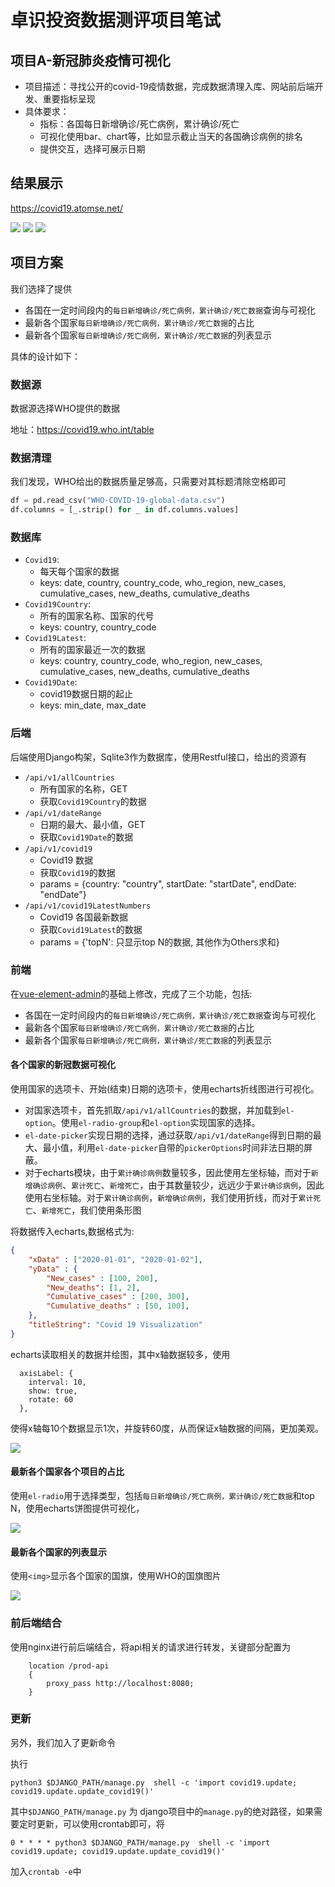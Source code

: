 # 卓识投资数据测评项目笔试


## 项目A-新冠肺炎疫情可视化

* 项目描述：寻找公开的covid-19疫情数据，完成数据清理入库、网站前后端开发、重要指标呈现
* 具体要求：
  * 指标：各国每日新增确诊/死亡病例，累计确诊/死亡
  * 可视化使用bar、chart等，比如显示截止当天的各国确诊病例的排名
  * 提供交互，选择可展示日期
  

## 结果展示

https://covid19.atomse.net/

![](covid19.png)
![](covid19-2.png)
![](covid19-3.png)


## 项目方案

我们选择了提供
* 各国在一定时间段内的`每日新增确诊/死亡病例，累计确诊/死亡数据`查询与可视化
* 最新各个国家`每日新增确诊/死亡病例，累计确诊/死亡数据`的占比
* 最新各个国家`每日新增确诊/死亡病例，累计确诊/死亡数据`的列表显示


具体的设计如下：


### 数据源


数据源选择WHO提供的数据

地址：https://covid19.who.int/table


### 数据清理


我们发现，WHO给出的数据质量足够高，只需要对其标题清除空格即可

```python
df = pd.read_csv("WHO-COVID-19-global-data.csv")
df.columns = [_.strip() for _ in df.columns.values]
```


### 数据库


* `Covid19`:
    - 每天每个国家的数据
    - keys: date, country, country_code, who_region, new_cases, cumulative_cases, new_deaths, cumulative_deaths
* `Covid19Country`:
    - 所有的国家名称、国家的代号
    - keys: country, country_code
* `Covid19Latest`:
    - 所有的国家最近一次的数据
    - keys: country, country_code, who_region, new_cases, cumulative_cases, new_deaths, cumulative_deaths
* `Covid19Date`:
    - covid19数据日期的起止
    - keys: min_date, max_date


### 后端

后端使用Django构架，Sqlite3作为数据库，使用Restful接口，给出的资源有


* `/api/v1/allCountries`
    - 所有国家的名称，GET
    - 获取`Covid19Country`的数据
* `/api/v1/dateRange`
    - 日期的最大、最小值，GET
    - 获取`Covid19Date`的数据
* `/api/v1/covid19`
    - Covid19 数据
    - 获取`Covid19`的数据
    - params = {country: "country", startDate: "startDate", endDate: "endDate"}
* `/api/v1/covid19LatestNumbers`
    - Covid19 各国最新数据
    - 获取`Covid19Latest`的数据
    - params = {'topN': 只显示top N的数据, 其他作为Others求和}


### 前端


在[vue-element-admin](https://github.com/PanJiaChen/vue-element-admin)的基础上修改，完成了三个功能，包括:
* 各国在一定时间段内的`每日新增确诊/死亡病例，累计确诊/死亡数据`查询与可视化
* 最新各个国家`每日新增确诊/死亡病例，累计确诊/死亡数据`的占比
* 最新各个国家`每日新增确诊/死亡病例，累计确诊/死亡数据`的列表显示


#### 各个国家的新冠数据可视化

使用国家的选项卡、开始(结束)日期的选项卡，使用echarts折线图进行可视化。

* 对国家选项卡，首先抓取`/api/v1/allCountries`的数据，并加载到`el-option`。使用`el-radio-group`和`el-option`实现国家的选择。
* `el-date-picker`实现日期的选择，通过获取`/api/v1/dateRange`得到日期的最大、最小值，利用`el-date-picker`自带的`pickerOptions`时间非法日期的屏蔽。
* 对于echarts模块，由于`累计确诊病例`数量较多，因此使用左坐标轴，而对于`新增确诊病例`、`累计死亡`、`新增死亡`，由于其数量较少，远远少于`累计确诊病例`，因此使用右坐标轴。对于`累计确诊病例`，`新增确诊病例`，我们使用折线，而对于`累计死亡`、`新增死亡`，我们使用条形图


将数据传入echarts,数据格式为:

```json
{
    "xData" : ["2020-01-01", "2020-01-02"],
    "yData" : {
        "New_cases" : [100, 200],
        "New_deaths": [1, 2],
        "Cumulative_cases" : [200, 300],
        "Cumulative_deaths" : [50, 100],
    },
    "titleString": "Covid 19 Visualization"
}

```


echarts读取相关的数据并绘图，其中x轴数据较多，使用


```vue
  axisLabel: {
    interval: 10,
    show: true,
    rotate: 60
  },
```
使得x轴每10个数据显示1次，并旋转60度，从而保证x轴数据的间隔，更加美观。

![](covid19.png)


#### 最新各个国家各个项目的占比

使用`el-radio`用于选择类型，包括`每日新增确诊/死亡病例，累计确诊/死亡数据`和top N，使用echarts饼图提供可视化，


![](covid19-2.png)

#### 最新各个国家的列表显示

使用`<img>`显示各个国家的国旗，使用WHO的国旗图片


![](covid19-3.png)


### 前后端结合

使用nginx进行前后端结合，将api相关的请求进行转发，关键部分配置为
```
    location /prod-api
    {
        proxy_pass http://localhost:8080;
    }
```

### 更新


另外，我们加入了更新命令

执行

`python3 $DJANGO_PATH/manage.py  shell -c 'import covid19.update; covid19.update.update_covid19()'`

其中`$DJANGO_PATH/manage.py` 为 django项目中的`manage.py`的绝对路径，如果需要定时更新，可以使用crontab即可，将

```0 * * * * python3 $DJANGO_PATH/manage.py  shell -c 'import covid19.update; covid19.update.update_covid19()'```

加入`crontab -e`中




